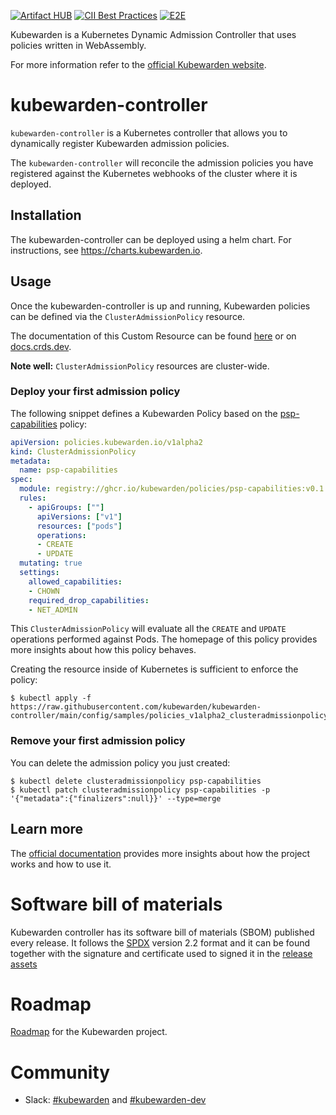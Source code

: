 [![Artifact HUB](https://img.shields.io/endpoint?url=https://artifacthub.io/badge/repository/kubewarden-controller)](https://artifacthub.io/packages/helm/kubewarden/kubewarden-controller)
[![CII Best Practices](https://bestpractices.coreinfrastructure.org/projects/6502/badge)](https://bestpractices.coreinfrastructure.org/projects/6502)
[![E2E](https://github.com/kubewarden/kubewarden-controller/actions/workflows/e2e-tests.yml/badge.svg)](https://github.com/kubewarden/kubewarden-controller/actions/workflows/e2e-tests.yml)

Kubewarden is a Kubernetes Dynamic Admission Controller that uses policies written
in WebAssembly.

For more information refer to the [official Kubewarden website](https://kubewarden.io/).

# kubewarden-controller

`kubewarden-controller` is a Kubernetes controller that allows you to
dynamically register Kubewarden admission policies.

The `kubewarden-controller` will reconcile the admission policies you
have registered against the Kubernetes webhooks of the cluster where
it is deployed.

## Installation

The kubewarden-controller can be deployed using a helm chart. For instructions,
see https://charts.kubewarden.io.

## Usage

Once the kubewarden-controller is up and running, Kubewarden policies can be defined
via the `ClusterAdmissionPolicy` resource.

The documentation of this Custom Resource can be found
[here](https://github.com/kubewarden/kubewarden-controller/blob/main/docs/crds/README.asciidoc)
or on [docs.crds.dev](https://doc.crds.dev/github.com/kubewarden/kubewarden-controller).

**Note well:** `ClusterAdmissionPolicy` resources are cluster-wide.

### Deploy your first admission policy

The following snippet defines a Kubewarden Policy based on the
[psp-capabilities](https://github.com/kubewarden/psp-capabilities)
policy:

```yaml
apiVersion: policies.kubewarden.io/v1alpha2
kind: ClusterAdmissionPolicy
metadata:
  name: psp-capabilities
spec:
  module: registry://ghcr.io/kubewarden/policies/psp-capabilities:v0.1.3
  rules:
    - apiGroups: [""]
      apiVersions: ["v1"]
      resources: ["pods"]
      operations:
      - CREATE
      - UPDATE
  mutating: true
  settings:
    allowed_capabilities:
    - CHOWN
    required_drop_capabilities:
    - NET_ADMIN
```

This `ClusterAdmissionPolicy` will evaluate all the `CREATE` and
`UPDATE` operations performed against Pods.
The homepage of this policy provides more insights about how this policy behaves.

Creating the resource inside of Kubernetes is sufficient to enforce the policy:

```shell
$ kubectl apply -f https://raw.githubusercontent.com/kubewarden/kubewarden-controller/main/config/samples/policies_v1alpha2_clusteradmissionpolicy.yaml
```

### Remove your first admission policy

You can delete the admission policy you just created:

```
$ kubectl delete clusteradmissionpolicy psp-capabilities
$ kubectl patch clusteradmissionpolicy psp-capabilities -p '{"metadata":{"finalizers":null}}' --type=merge
```

## Learn more

The [official documentation](https://docs.kubewarden.io) provides more insights
about how the project works and how to use it.

# Software bill of materials

Kubewarden controller has its software bill of materials (SBOM) published every
release. It follows the [SPDX](https://spdx.dev/) version 2.2 format and it can be found
together with the signature and certificate used to signed it in the
[release assets](https://github.com/kubewarden/kubewarden-controller/releases)

# Roadmap

[Roadmap](https://github.com/orgs/kubewarden/projects/2) for the Kubewarden project.

# Community

- Slack: [#kubewarden](https://kubernetes.slack.com/archives/kubewarden) and [#kubewarden-dev](https://kubernetes.slack.com/archives/kubewarden-dev) 
